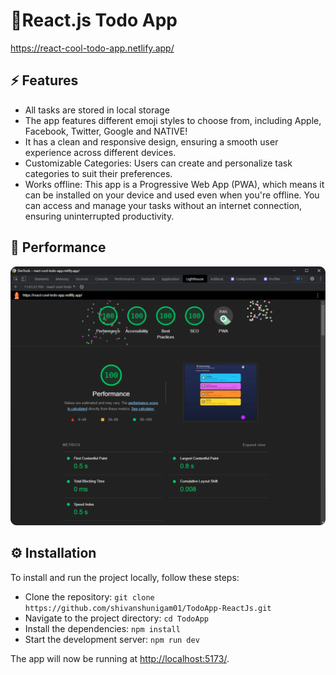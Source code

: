 <!-- prettier-ignore -->
# 📝React.js Todo App
https://react-cool-todo-app.netlify.app/


## ⚡ Features

- All tasks are stored in local storage
- The app features different emoji styles to choose from, including Apple, Facebook, Twitter, Google and NATIVE!
- It has a clean and responsive design, ensuring a smooth user experience across different devices.
- Customizable Categories: Users can create and personalize task categories to suit their preferences.
- Works offline: This app is a Progressive Web App (PWA), which means it can be installed on your device and used even when you're offline. You can access and manage your tasks without an internet connection, ensuring uninterrupted productivity.

## 🚀 Performance

<img src="public/screenshots/performance.png" width="600px" />

## ⚙️ Installation

To install and run the project locally, follow these steps:

- Clone the repository: `git clone https://github.com/shivanshunigam01/TodoApp-ReactJs.git`     
- Navigate to the project directory: `cd TodoApp`
- Install the dependencies: `npm install`
- Start the development server: `npm run dev`

The app will now be running at [http://localhost:5173/](http://localhost:5173/).
